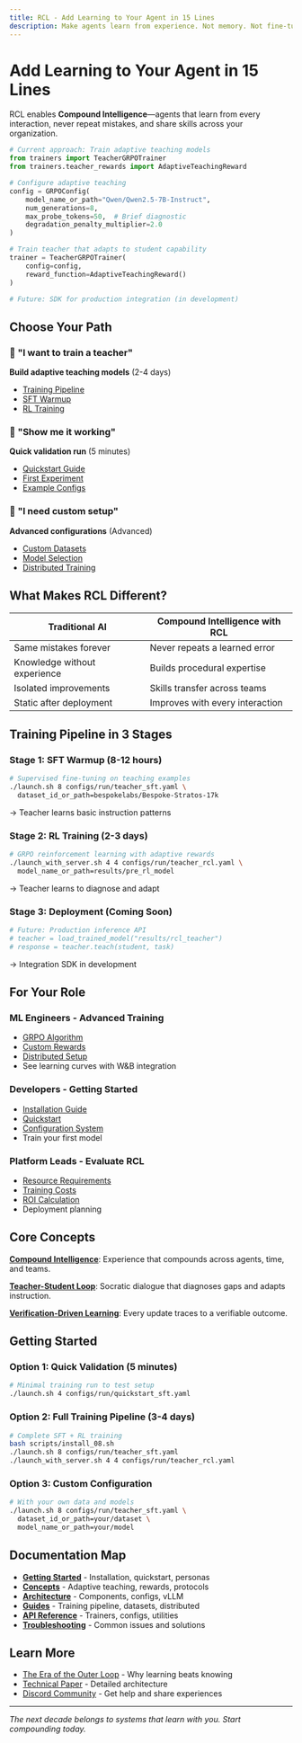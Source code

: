 ```yaml
---
title: RCL - Add Learning to Your Agent in 15 Lines
description: Make agents learn from experience. Not memory. Not fine-tuning. Learning.
---
```


# Add Learning to Your Agent in 15 Lines

RCL enables **Compound Intelligence**—agents that learn from every interaction, never repeat mistakes, and share skills across your organization.

```python
# Current approach: Train adaptive teaching models
from trainers import TeacherGRPOTrainer
from trainers.teacher_rewards import AdaptiveTeachingReward

# Configure adaptive teaching
config = GRPOConfig(
    model_name_or_path="Qwen/Qwen2.5-7B-Instruct",
    num_generations=8,
    max_probe_tokens=50,  # Brief diagnostic
    degradation_penalty_multiplier=2.0
)

# Train teacher that adapts to student capability
trainer = TeacherGRPOTrainer(
    config=config,
    reward_function=AdaptiveTeachingReward()
)

# Future: SDK for production integration (in development)
```

## Choose Your Path

<div class="grid">

### 🚀 **"I want to train a teacher"**
**Build adaptive teaching models** (2-4 days)
- [Training Pipeline](guides/training-pipeline.md)
- [SFT Warmup](guides/sft-warmup.md)
- [RL Training](guides/rl-training.md)

### 🧪 **"Show me it working"**
**Quick validation run** (5 minutes)
- [Quickstart Guide](getting-started/quickstart.md)
- [First Experiment](getting-started/first-experiment.md)
- [Example Configs](configs/run/)

### 🔬 **"I need custom setup"**
**Advanced configurations** (Advanced)
- [Custom Datasets](guides/custom-datasets.md)
- [Model Selection](guides/model-selection.md)
- [Distributed Training](guides/distributed-training.md)

</div>

## What Makes RCL Different?

| Traditional AI | Compound Intelligence with RCL |
|---------------|--------------------------------|
| Same mistakes forever | Never repeats a learned error |
| Knowledge without experience | Builds procedural expertise |
| Isolated improvements | Skills transfer across teams |
| Static after deployment | Improves with every interaction |

## Training Pipeline in 3 Stages

### Stage 1: SFT Warmup (8-12 hours)
```bash
# Supervised fine-tuning on teaching examples
./launch.sh 8 configs/run/teacher_sft.yaml \
  dataset_id_or_path=bespokelabs/Bespoke-Stratos-17k
```
→ Teacher learns basic instruction patterns

### Stage 2: RL Training (2-3 days)
```bash
# GRPO reinforcement learning with adaptive rewards
./launch_with_server.sh 4 4 configs/run/teacher_rcl.yaml \
  model_name_or_path=results/pre_rl_model
```
→ Teacher learns to diagnose and adapt

### Stage 3: Deployment (Coming Soon)
```python
# Future: Production inference API
# teacher = load_trained_model("results/rcl_teacher")
# response = teacher.teach(student, task)
```
→ Integration SDK in development

## For Your Role

### **ML Engineers** - Advanced Training
- [GRPO Algorithm](api-reference/trainers.md#grpotrainer)
- [Custom Rewards](api-reference/trainers.md#adaptiveteachingreward)
- [Distributed Setup](guides/distributed-training.md)
- See learning curves with W&B integration

### **Developers** - Getting Started
- [Installation Guide](getting-started/installation.md)
- [Quickstart](getting-started/quickstart.md)
- [Configuration System](architecture/config-system.md)
- Train your first model

### **Platform Leads** - Evaluate RCL
- [Resource Requirements](getting-started/for-platform-leads.md)
- [Training Costs](getting-started/for-platform-leads.md#cost-analysis)
- [ROI Calculation](getting-started/for-platform-leads.md#roi-calculation)
- Deployment planning

## Core Concepts

**[Compound Intelligence](architecture/compound-intelligence.md)**: Experience that compounds across agents, time, and teams.

**[Teacher-Student Loop](concepts/adaptive-teaching.md)**: Socratic dialogue that diagnoses gaps and adapts instruction.

**[Verification-Driven Learning](concepts/verification.md)**: Every update traces to a verifiable outcome.

## Getting Started

### Option 1: Quick Validation (5 minutes)
```bash
# Minimal training run to test setup
./launch.sh 4 configs/run/quickstart_sft.yaml
```

### Option 2: Full Training Pipeline (3-4 days)
```bash
# Complete SFT + RL training
bash scripts/install_08.sh
./launch.sh 8 configs/run/teacher_sft.yaml
./launch_with_server.sh 4 4 configs/run/teacher_rcl.yaml
```

### Option 3: Custom Configuration
```bash
# With your own data and models
./launch.sh 8 configs/run/teacher_sft.yaml \
  dataset_id_or_path=your/dataset \
  model_name_or_path=your/model
```

## Documentation Map

- **[Getting Started](getting-started/)** - Installation, quickstart, personas
- **[Concepts](concepts/)** - Adaptive teaching, rewards, protocols
- **[Architecture](architecture/)** - Components, configs, vLLM
- **[Guides](guides/)** - Training pipeline, datasets, distributed
- **[API Reference](api-reference/)** - Trainers, configs, utilities
- **[Troubleshooting](troubleshooting/)** - Common issues and solutions

## Learn More

- [The Era of the Outer Loop](https://arc.computer/blog/outer-loop) - Why learning beats knowing
- [Technical Paper](https://arxiv.org/rcl) - Detailed architecture
- [Discord Community](https://discord.gg/rcl) - Get help and share experiences

---

*The next decade belongs to systems that learn with you. Start compounding today.*

